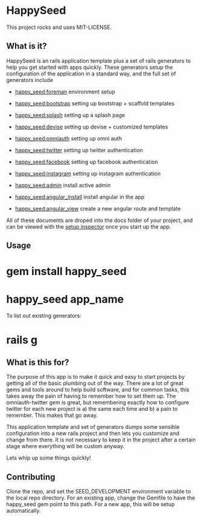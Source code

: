 # HappySeed

This project rocks and uses MIT-LICENSE.

## What is it?

HappySeed is an rails application template plus a set of rails generators to help you get started with apps quickly.  These generators setup the configuration of the application in a standard way, and the full set of generators include

* [happy_seed:foreman](https://github.com/sublimeguile/happy_seed/blob/master/lib/generators/happy_seed/foreman/templates/docs/README.00.base.rdoc) environment setup
* [happy_seed:bootstrap](https://github.com/sublimeguile/happy_seed/blob/master/lib/generators/happy_seed/bootstrap/templates/docs/README.01.bootstrap.rdoc)  setting up bootstrap + scaffold templates
* [happy_seed:splash](https://github.com/sublimeguile/happy_seed/blob/master/lib/generators/happy_seed/splash/templates/docs/README.02.splash.rdoc) setting up a splash page
* [happy_seed:devise](https://github.com/sublimeguile/happy_seed/blob/master/lib/generators/happy_seed/devise/templates/docs/README.03.devise.rdoc) setting up devise + customized templates
* [happy_seed:omniauth](https://github.com/sublimeguile/happy_seed/blob/master/lib/generators/happy_seed/omniauth/templates/docs/README.04.omniauth.rdoc) setting up omni auth
* [happy_seed:twitter](https://github.com/sublimeguile/happy_seed/blob/master/lib/generators/happy_seed/twitter/templates/docs/README.05.twitter.rdoc) setting up twitter authentication
* [happy_seed:facebook](https://github.com/sublimeguile/happy_seed/blob/master/lib/generators/happy_seed/facebook/templates/docs/README.06.facebook.rdoc) setting up facebook authentication
* [happy_seed:instagram](https://github.com/sublimeguile/happy_seed/blob/master/lib/generators/happy_seed/instgram/templates/docs/README.05.instagram.rdoc) setting up instagram authentication
* [happy_seed:admin](https://github.com/sublimeguile/happy_seed/blob/master/lib/generators/happy_seed/admin/templates/docs/README.07.admin.rdoc) install active admin

* [happy_seed:angular_install](https://github.com/sublimeguile/happy_seed/blob/master/lib/generators/happy_seed/angular_install/templates/docs/README.10.angular_install.rdoc) install angular in the app
* [happy_seed:angular_view](https://github.com/sublimeguile/happy_seed/blob/master/lib/generators/happy_seed/angular_install/templates/docs/README.11.angular_view.rdoc) create a new angular route and template

All of these documents are droped into the docs folder of your project, and can be viewed with the [setup inspector](http://localhost:3000) once you start up the app.

## Usage

  # gem install happy_seed

  # happy_seed app_name

To list out existing generators:

  # rails g

## What is this for?

The purpose of this app is to make it quick and easy to start projects by getting all of the basic plumbing out of the way.  There are a lot of great gems and tools around to help build software, and for common tasks, this takes away the pain of having to remember how to set them up.  The omniauth-twitter gem is great, but remembering exactly how to configure twitter for each new project is a) the same each time and b) a pain to remember.  This makes that go away.

This application template and set of generators dumps some sensible configuration into a new rails project and then lets you customize and change from there.  It is not necessary to keep it in the project after a certain stage where everything will be custom anyway.

Lets whip up some things quickly!

## Contributing

Clone the repo, and set the SEED_DEVELOPMENT environment variable to the local repo directory.  For an existing app, change the Gemfile to have the happy_seed gem point to this path.  For a new app, this will be setup automatically.
